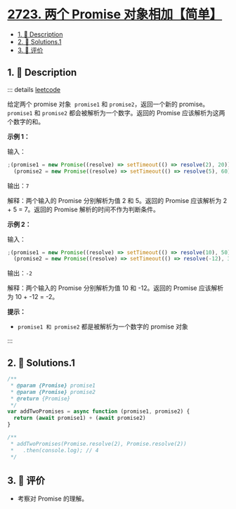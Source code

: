 # [2723. 两个 Promise 对象相加【简单】](https://github.com/tnotesjs/TNotes.leetcode/tree/main/notes/2723.%20%E4%B8%A4%E4%B8%AA%20Promise%20%E5%AF%B9%E8%B1%A1%E7%9B%B8%E5%8A%A0%E3%80%90%E7%AE%80%E5%8D%95%E3%80%91)

<!-- region:toc -->

- [1. 📝 Description](#1--description)
- [2. 🎯 Solutions.1](#2--solutions1)
- [3. 🫧 评价](#3--评价)

<!-- endregion:toc -->

## 1. 📝 Description

::: details [leetcode](https://leetcode.cn/problems/add-two-promises)

给定两个 promise 对象  `promise1` 和 `promise2`，返回一个新的 promise。`promise1` 和 `promise2` 都会被解析为一个数字。返回的 Promise 应该解析为这两个数字的和。

**示例 1：**

输入：

```js
;(promise1 = new Promise((resolve) => setTimeout(() => resolve(2), 20))),
  (promise2 = new Promise((resolve) => setTimeout(() => resolve(5), 60)))
```

输出：`7`

解释：两个输入的 Promise 分别解析为值 2 和 5。返回的 Promise 应该解析为 2 + 5 = 7。返回的 Promise 解析的时间不作为判断条件。

**示例 2：**

输入：

```js
;(promise1 = new Promise((resolve) => setTimeout(() => resolve(10), 50))),
  (promise2 = new Promise((resolve) => setTimeout(() => resolve(-12), 30)))
```

输出：`-2`

解释：两个输入的 Promise 分别解析为值 10 和 -12。返回的 Promise 应该解析为 10 + -12 = -2。

**提示：**

- `promise1 和 promise2` 都是被解析为一个数字的 promise 对象

:::

## 2. 🎯 Solutions.1

```javascript
/**
 * @param {Promise} promise1
 * @param {Promise} promise2
 * @return {Promise}
 */
var addTwoPromises = async function (promise1, promise2) {
  return (await promise1) + (await promise2)
}

/**
 * addTwoPromises(Promise.resolve(2), Promise.resolve(2))
 *   .then(console.log); // 4
 */
```

## 3. 🫧 评价

- 考察对 Promise 的理解。
